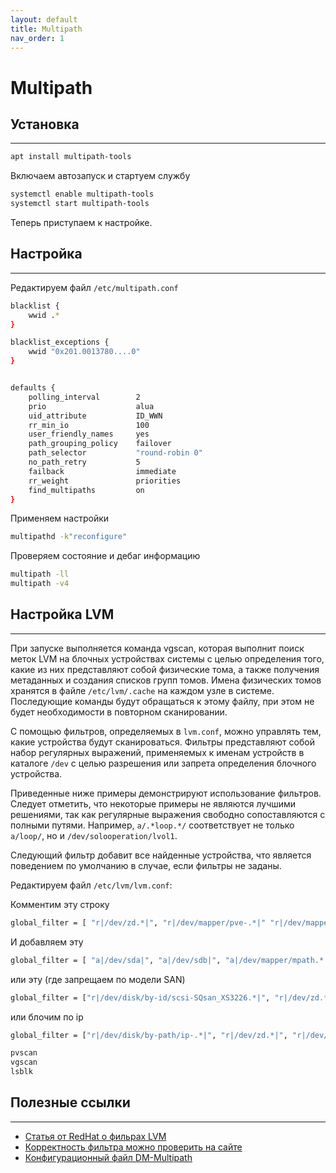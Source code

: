 ```yaml
---
layout: default
title: Multipath
nav_order: 1
---
```


# Multipath

## Установка
---

```bash
apt install multipath-tools
```
Включаем автозапуск и стартуем службу
```bash
systemctl enable multipath-tools
systemctl start multipath-tools
```
Теперь приступаем к настройке.
  
  

## Настройка
---

Редактируем файл `/etc/multipath.conf `
```bash
blacklist {
    wwid .*
}

blacklist_exceptions {
    wwid "0x201.0013780....0"
}


defaults {
    polling_interval        2
    prio                    alua
    uid_attribute           ID_WWN
    rr_min_io               100
    user_friendly_names     yes
    path_grouping_policy    failover
    path_selector           "round-robin 0"
    no_path_retry           5
    failback                immediate
    rr_weight               priorities
    find_multipaths         on
}

```

Применяем настройки
```bash
multipathd -k"reconfigure"
```
Проверяем состояние и дебаг информацию
```bash
multipath -ll
multipath -v4
```


## Настройка LVM
---
При запуске выполняется команда vgscan, которая выполнит поиск меток LVM на блочных устройствах системы с целью определения того, какие из них представляют собой физические тома, а также получения метаданных и создания списков групп томов. Имена физических томов хранятся в файле `/etc/lvm/.cache` на каждом узле в системе. Последующие команды будут обращаться к этому файлу, при этом не будет необходимости в повторном сканировании.

С помощью фильтров, определяемых в `lvm.conf`, можно управлять тем, какие устройства будут сканироваться. Фильтры представляют собой набор регулярных выражений, применяемых к именам устройств в каталоге `/dev` с целью разрешения или запрета определения блочного устройства.

Приведенные ниже примеры демонстрируют использование фильтров. Следует отметить, что некоторые примеры не являются лучшими решениями, так как регулярные выражения свободно сопоставляются с полными путями. Например, `a/.*loop.*/` соответствует не только `a/loop/`, но и `/dev/solooperation/lvol1`.

Следующий фильтр добавит все найденные устройства, что является поведением по умолчанию в случае, если фильтры не заданы.

Редактируем файл `/etc/lvm/lvm.conf`: 

Комментим эту строку
```bash
global_filter = [ "r|/dev/zd.*|", "r|/dev/mapper/pve-.*|" "r|/dev/mapper/.*-(vm|base)--[0-9]+--disk--[0-9]+|"]
```

И добавляем эту
```bash
global_filter = [ "a|/dev/sda|", "a|/dev/sdb|", "a|/dev/mapper/mpath.*|", "r|/dev/sd.*|", "r|/dev/zd.*|", "r|/dev/mapper/pve-.*|", "r|/dev/mapper/.*-(vm|base)--[0-9]+--disk--[0-9]+|"]
```
или эту (где запрещаем по модели SAN)
```bash
global_filter = ["r|/dev/disk/by-id/scsi-SQsan_XS3226.*|", "r|/dev/zd.*|", "r|/dev/mapper/pve-.*|", "r|/dev/mapper/.*-(vm|base)--[0-9]+--disk--[0-9]+|"]
```
или блочим по ip
```bash
global_filter = ["r|/dev/disk/by-path/ip-.*|", "r|/dev/zd.*|", "r|/dev/mapper/pve-.*|" "r|/dev/mapper/.*-(vm|base)--[0-9]+--disk--[0-9]+|"]
```


```bash
pvscan
vgscan
lsblk
```

## Полезные ссылки
---
* [Статья от RedHat о фильрах LVM](https://access.redhat.com/documentation/ru-ru/red_hat_enterprise_linux/5/html/logical_volume_manager_administration/lvm_filters)
* [Корректность фильтра можно проверить на сайте](https://regex101.com/)
* [Конфигурационный файл DM-Multipath
](https://help.ubuntu.ru/wiki/%D1%80%D1%83%D0%BA%D0%BE%D0%B2%D0%BE%D0%B4%D1%81%D1%82%D0%B2%D0%BE_%D0%BF%D0%BE_ubuntu_server/%D0%BC%D0%BD%D0%BE%D0%B6%D0%B5%D1%81%D1%82%D0%B2%D0%B5%D0%BD%D0%BD%D0%BE%D0%B5_%D1%81%D0%B2%D1%8F%D0%B7%D1%8B%D0%B2%D0%B0%D0%BD%D0%B8%D0%B5_%D1%83%D1%81%D1%82%D1%80%D0%BE%D0%B9%D1%81%D1%82%D0%B2/configuration)

